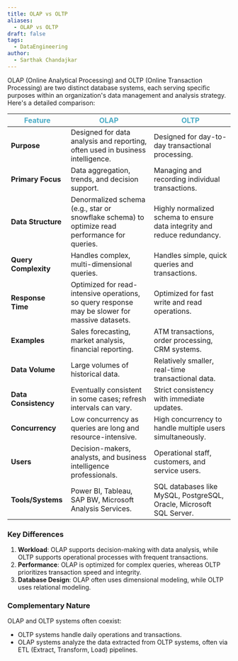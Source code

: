 ```yaml
---
title: OLAP vs OLTP
aliases:
  - OLAP vs OLTP
draft: false
tags:
  - DataEngineering
author:
  - Sarthak Chandajkar
---
```

 OLAP (Online Analytical Processing) and OLTP (Online Transaction Processing) are two distinct database systems, each serving specific purposes within an organization's data management and analysis strategy. Here's a detailed comparison:

| <font color="#4bacc6">Feature</font> | <font color="#4bacc6">OLAP</font>                                                              | <font color="#4bacc6">OLTP</font>                                        |
| ------------------------------------ | ---------------------------------------------------------------------------------------------- | ------------------------------------------------------------------------ |
| **Purpose**                          | Designed for data analysis and reporting, often used in business intelligence.                 | Designed for day-to-day transactional processing.                        |
| **Primary Focus**                    | Data aggregation, trends, and decision support.                                                | Managing and recording individual transactions.                          |
| **Data Structure**                   | Denormalized schema (e.g., star or snowflake schema) to optimize read performance for queries. | Highly normalized schema to ensure data integrity and reduce redundancy. |
| **Query Complexity**                 | Handles complex, multi-dimensional queries.                                                    | Handles simple, quick queries and transactions.                          |
| **Response Time**                    | Optimized for read-intensive operations, so query response may be slower for massive datasets. | Optimized for fast write and read operations.                            |
| **Examples**                         | Sales forecasting, market analysis, financial reporting.                                       | ATM transactions, order processing, CRM systems.                         |
| **Data Volume**                      | Large volumes of historical data.                                                              | Relatively smaller, real-time transactional data.                        |
| **Data Consistency**                 | Eventually consistent in some cases; refresh intervals can vary.                               | Strict consistency with immediate updates.                               |
| **Concurrency**                      | Low concurrency as queries are long and resource-intensive.                                    | High concurrency to handle multiple users simultaneously.                |
| **Users**                            | Decision-makers, analysts, and business intelligence professionals.                            | Operational staff, customers, and service users.                         |
| **Tools/Systems**                    | Power BI, Tableau, SAP BW, Microsoft Analysis Services.                                        | SQL databases like MySQL, PostgreSQL, Oracle, Microsoft SQL Server.      |
### **Key Differences**

1. **Workload**: OLAP supports decision-making with data analysis, while OLTP supports operational processes with frequent transactions.
2. **Performance**: OLAP is optimized for complex queries, whereas OLTP prioritizes transaction speed and integrity.
3. **Database Design**: OLAP often uses dimensional modeling, while OLTP uses relational modeling.

### **Complementary Nature**

OLAP and OLTP systems often coexist:

- OLTP systems handle daily operations and transactions.
- OLAP systems analyze the data extracted from OLTP systems, often via ETL (Extract, Transform, Load) pipelines.

